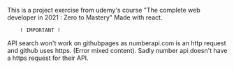 This is a project exercise from udemy's course "The complete web developer in 2021 : Zero to Mastery"
Made with react.

		! IMPORTANT !
API search won't work on githubpages as numberapi.com is an http request and github uses https.
(Error mixed content). Sadly number api doesn't have a https request for their API.
